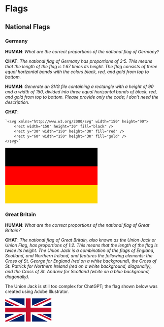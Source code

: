 # Flags

## National Flags

### Germany

**HUMAN**: *What are the correct proportions of the national flag of Germany?*

**CHAT**: *The national flag of Germany has proportions of 3:5. This means that the length of the flag is 1.67 times its height. The flag consists of three equal 
horizontal bands with the colors black, red, and gold from top to bottom.*

**HUMAN**: *Generate an SVG file containing a rectangle with a height of 90 and a width of 150, divided into three equal horizontal bands of black, red, and gold 
from top to bottom. Please provide only the code; I don't need the description.*

**CHAT**:

    `<svg xmlns="http://www.w3.org/2000/svg" width="150" height="90">
        <rect width="150" height="30" fill="black" />
        <rect y="30" width="150" height="30" fill="red" />
        <rect y="60" width="150" height="30" fill="gold" />
    </svg>`

![German Flag](germany.svg)

### Great Britain

**HUMAN**: *What are the correct proportions of the national flag of Great Britain?*

**CHAT**: *The national flag of Great Britain, also known as the Union Jack or Union Flag, has proportions of 1:2. This means that the length of the flag is 
twice its height. The Union Jack is a combination of the flags of England, Scotland, and Northern Ireland, and features the following elements: 
the Cross of St. George for England (red on a white background), the Cross of St. Patrick for Northern Ireland (red on a white background, diagonally), 
and the Cross of St. Andrew for Scotland (white on a blue background, diagonally).*

The Union Jack is still too complex for ChatGPT; the flag shown below was created using Adobe Illustrator.

<img alt="Great Britain Flag" src="great-britain.svg" width="150"/>